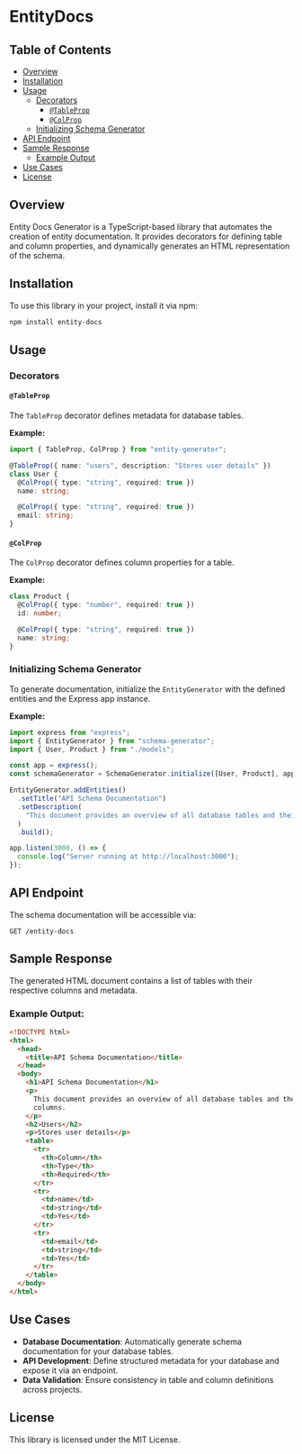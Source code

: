 # EntityDocs

## Table of Contents

- [Overview](#overview)
- [Installation](#installation)
- [Usage](#usage)
  - [Decorators](#decorators)
    - [`@TableProp`](#tableprop)
    - [`@ColProp`](#colprop)
  - [Initializing Schema Generator](#initializing-schema-generator)
- [API Endpoint](#api-endpoint)
- [Sample Response](#sample-response)
  - [Example Output](#example-output)
- [Use Cases](#use-cases)
- [License](#license)

## Overview

Entity Docs Generator is a TypeScript-based library that automates the creation of entity documentation. It provides decorators for defining table and column properties, and dynamically generates an HTML representation of the schema.

## Installation

To use this library in your project, install it via npm:

```sh
npm install entity-docs
```

## Usage

### Decorators

#### `@TableProp`

The `TableProp` decorator defines metadata for database tables.

**Example:**

```ts
import { TableProp, ColProp } from "entity-generator";

@TableProp({ name: "users", description: "Stores user details" })
class User {
  @ColProp({ type: "string", required: true })
  name: string;

  @ColProp({ type: "string", required: true })
  email: string;
}
```

#### `@ColProp`

The `ColProp` decorator defines column properties for a table.

**Example:**

```ts
class Product {
  @ColProp({ type: "number", required: true })
  id: number;

  @ColProp({ type: "string", required: true })
  name: string;
}
```

### Initializing Schema Generator

To generate documentation, initialize the `EntityGenerator` with the defined entities and the Express app instance.

**Example:**

```ts
import express from "express";
import { EntityGenerator } from "schema-generator";
import { User, Product } from "./models";

const app = express();
const schemaGenerator = SchemaGenerator.initialize([User, Product], app);

EntityGenerator.addEntities()
  .setTitle("API Schema Documentation")
  .setDescription(
    "This document provides an overview of all database tables and their columns."
  )
  .build();

app.listen(3000, () => {
  console.log("Server running at http://localhost:3000");
});
```

## API Endpoint

The schema documentation will be accessible via:

```
GET /entity-docs
```

## Sample Response

The generated HTML document contains a list of tables with their respective columns and metadata.

### Example Output:

```html
<!DOCTYPE html>
<html>
  <head>
    <title>API Schema Documentation</title>
  </head>
  <body>
    <h1>API Schema Documentation</h1>
    <p>
      This document provides an overview of all database tables and their
      columns.
    </p>
    <h2>Users</h2>
    <p>Stores user details</p>
    <table>
      <tr>
        <th>Column</th>
        <th>Type</th>
        <th>Required</th>
      </tr>
      <tr>
        <td>name</td>
        <td>string</td>
        <td>Yes</td>
      </tr>
      <tr>
        <td>email</td>
        <td>string</td>
        <td>Yes</td>
      </tr>
    </table>
  </body>
</html>
```

## Use Cases

- **Database Documentation**: Automatically generate schema documentation for your database tables.
- **API Development**: Define structured metadata for your database and expose it via an endpoint.
- **Data Validation**: Ensure consistency in table and column definitions across projects.

## License

This library is licensed under the MIT License.
